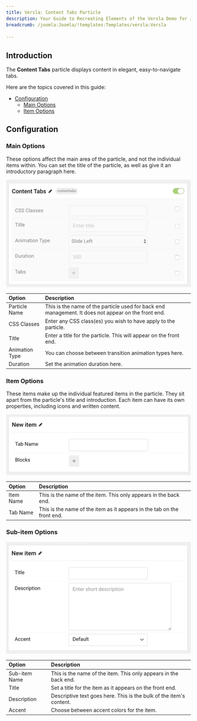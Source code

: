 ```yaml
---
title: Versla: Content Tabs Particle
description: Your Guide to Recreating Elements of the Versla Demo for Joomla
breadcrumb: /joomla:Joomla/!templates:Templates/versla:Versla

---
```


## Introduction

The **Content Tabs** particle displays content in elegant, easy-to-navigate tabs.

Here are the topics covered in this guide:

* [Configuration](#configuration)
    - [Main Options](#main-options)
    - [Item Options](#item-options)

## Configuration

### Main Options 

These options affect the main area of the particle, and not the individual items within. You can set the title of the particle, as well as give it an introductory paragraph here.

![](assets/particle_tabs2.jpeg)

| Option         | Description                                                                                         |
| :-----         | :-----                                                                                              |
| Particle Name  | This is the name of the particle used for back end management. It does not appear on the front end. |
| CSS Classes    | Enter any CSS class(es) you wish to have apply to the particle.                                     |
| Title          | Enter a title for the particle. This will appear on the front end.                                  |
| Animation Type | You can choose between transition animation types here.                                             |
| Duration       | Set the animation duration here.                                                                                                    |

### Item Options

These items make up the individual featured items in the particle. They sit apart from the particle's title and introduction. Each item can have its own properties, including icons and written content.

![](assets/particle_tabs3.jpeg)

| Option    | Description                                                             |
| :-----    | :-----                                                                  |
| Item Name | This is the name of the item. This only appears in the back end.        |
| Tab Name  | This is the name of the item as it appears in the tab on the front end. |

### Sub-item Options

![](assets/particle_tabs4.jpeg)

| Option        | Description                                                         |
| :-----        | :-----                                                              |
| Sub-item Name | This is the name of the item. This only appears in the back end.    |
| Title         | Set a title for the item as it appears on the front end.            |
| Description   | Descriptive text goes here. This is the bulk of the item's content. |
| Accent        | Choose between accent colors for the item.                          |
